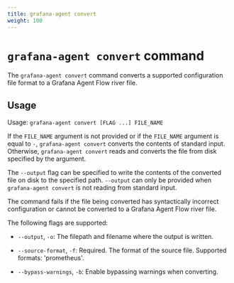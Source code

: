 ```yaml
---
title: grafana-agent convert
weight: 100
---
```


# `grafana-agent convert` command

The `grafana-agent convert` command converts a supported configuration file format
to a Grafana Agent Flow river file.

## Usage

Usage: `grafana-agent convert [FLAG ...] FILE_NAME`

If the `FILE_NAME` argument is not provided or if the `FILE_NAME` argument is
equal to `-`, `grafana-agent convert` converts the contents of standard input. Otherwise,
`grafana-agent convert` reads and converts the file from disk specified by the argument.

The `--output` flag can be specified to write the contents of the converted
file on disk to the specified path. `--output` can only be provided when
`grafana-agent convert` is not reading from standard input.

The command fails if the file being converted has syntactically incorrect
configuration or cannot be converted to a Grafana Agent Flow river file.

The following flags are supported:

* `--output`, `-o`: The filepath and filename where the output is written.

* `--source-format`, `-f`: Required. The format of the source file. Supported formats: 'prometheus'.

* `--bypass-warnings`, `-b`: Enable bypassing warnings when converting.